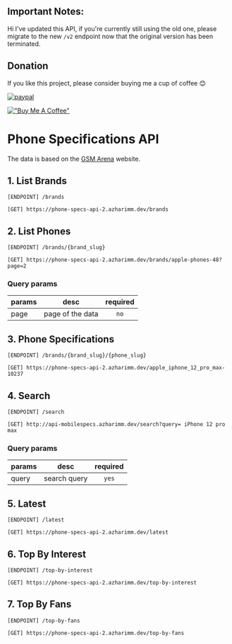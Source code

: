 ## Important Notes:

Hi I've updated this API, if you're currently still using the old one, please migrate to the new `/v2` endpoint now that the original version has been terminated.

## Donation

If you like this project, please consider buying me a cup of coffee 😊

[![paypal](https://www.paypalobjects.com/en_US/i/btn/btn_donateCC_LG.gif)](https://saweria.co/azharimm)

[!["Buy Me A Coffee"](https://www.buymeacoffee.com/assets/img/custom_images/orange_img.png)](https://www.buymeacoffee.com/azharimm)

# Phone Specifications API

The data is based on the [GSM Arena](https://gsmarena.com) website.

## 1. List Brands

```
[ENDPOINT] /brands
```

```
[GET] https://phone-specs-api-2.azharimm.dev/brands
```

## 2. List Phones

```
[ENDPOINT] /brands/{brand_slug}
```

```
[GET] https://phone-specs-api-2.azharimm.dev/brands/apple-phones-48?page=2
```

### Query params

| params |       desc       | required |
| ------ | :--------------: | :------: |
| page   | page of the data |   `no`   |

## 3. Phone Specifications

```
[ENDPOINT] /brands/{brand_slug}/{phone_slug}
```

```
[GET] https://phone-specs-api-2.azharimm.dev/apple_iphone_12_pro_max-10237
```

## 4. Search

```
[ENDPOINT] /search
```

```
[GET] http://api-mobilespecs.azharimm.dev/search?query= iPhone 12 pro max
```

### Query params

| params |     desc     | required |
| ------ | :----------: | :------: |
| query  | search query |  `yes`   |

## 5. Latest

```
[ENDPOINT] /latest
```

```
[GET] https://phone-specs-api-2.azharimm.dev/latest
```

## 6. Top By Interest

```
[ENDPOINT] /top-by-interest
```

```
[GET] https://phone-specs-api-2.azharimm.dev/top-by-interest
```

## 7. Top By Fans

```
[ENDPOINT] /top-by-fans
```

```
[GET] https://phone-specs-api-2.azharimm.dev/top-by-fans
```
